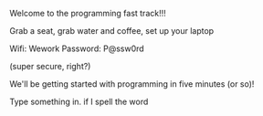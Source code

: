 Welcome to the programming fast track!!!

Grab a seat, grab water and coffee, set up your laptop

Wifi: Wework
Password: P@ssw0rd

(super secure, right?)

We'll be getting started with programming in five minutes (or so)!


Type something in. if I spell the word 


